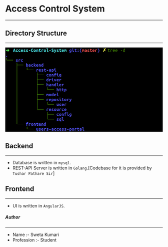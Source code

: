 # Access Control System
---

## Directory Structure
---

![Image](images/app.png)

## Backend
---

* Database is written in `mysql`.
* REST-API Server is written in `Golang`.[Codebase for it is provided by `Tushar Pathare Sir`]

## Frontend
---

* UI is written in `AngularJS`.

##### Author
---

* Name :- Sweta Kumari
* Profession :- Student
